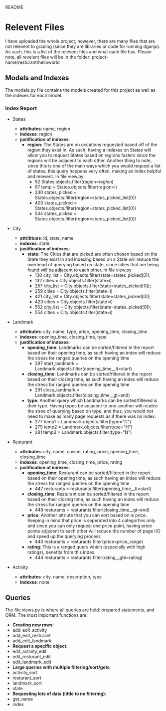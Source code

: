 README
# Relevent Files
I have uploaded the whole project, however, there are many files that are not relevent to grading 
(since they are libraries or code for running dganjo). As such, this is a list of the relevent 
files and what each file has. Please note, all revelent files will be in the folder:
project-name/resturant/helloworld

## Models and Indexes
The models.py file contains the models created for this project as well as the indexes for each model.
### Index Report
* States
  * **attributes**: name, region
  * **indexes**: region
  * **justification of indexes**:
    * **region**: The States are on occations requested based off of the region they exist in. As such,
having a indexes on States will allow you to request States based on regions fasters since the regions
will be adjacent to each other. Another thing to note, since this is one of the main ways which you 
would request a list of states, this query happens very often, making an Index helpful and relevent.
In file view.py:
      * 92     States.objects.filter(region=_region_)
      * 97     temp = States.objects.filter(region=i)
      * 240    states_picked = States.objects.filter(region=states_picked_list[0])
      * 403    states_picked = States.objects.filter(region=states_picked_list[0])
      * 534    states_picked = States.objects.filter(region=states_picked_list[0])
     
* City
  * **attribtues**: id, state, name
  * **indexes**: state
  * **justification of indexes**:
    * **state**: The Cities that are picked are often chosen based on the State they exist in and 
indexing based on a State will reduce the overhead of querying based on state, since cities that are 
being found will ba adjacent to each other. In file view.py
      * 130    city_list = City.objects.filter(state=states_picked[0]);
      * 132    cities = City.objects.filter(state=i)
      * 257    city_list = City.objects.filter(state=states_picked[0]);
      * 259    cities = City.objects.filter(state=i)
      * 421    city_list = City.objects.filter(state=states_picked[0]);
      * 423    cities = City.objects.filter(state=i)
      * 552    city_list = City.objects.filter(state=states_picked[0]);
      * 554    cities = City.objects.filter(state=i)
      
* Landmark
  * **attributes**: city, name, type, price, opening_time, closing_time
  * **indexes**: opening_time, closing_time, type
  * **justification of indexes**:
    * **opening_time**: Landmarks can be sorted/filtered in the report based on their opening time, 
as such having an index will reduce the stress for ranged queries on the opening time
      * 287    start_landmark = Landmark.objects.filter(opening_time__lt=start)
    * **closing_time**: Landmarks can be sorted/filtered in the report based on their closing time, 
as such having an index will reduce the stress for ranged queries on the opening time
      * 291    close_landmark = Landmark.objects.filter(closing_time__gt=end)
    * **type**: Another query which Landmarks can be sorted/filtered is their type. Having types be 
adjacent to one-another will reudce the stree of querying based on type, and thus, you would not 
need to make as many page requests as if there was no index.
      * 277    temp1 = Landmark.objects.filter(type="C")
      * 279    temp2 = Landmark.objects.filter(type="H")
      * 281    temp3 = Landmark.objects.filter(type="N")
   
* Resturant
  * **attributes**: city, name, cusine, rating, price, opening_time, closing_time
  * **indexes**: opening_time, closing_time, price, rating
  * **justification of indexes**:
    * **opening_time**: Resturant can be sorted/filtered in the report based on their opening time, 
as such having an index will reduce the stress for ranged queries on the opening time
      * 447    resturants = resturants.filter(opening_time__lt=start)
    * **closing_time**: Resturant can be sorted/filtered in the report based on their closing time, 
as such having an index will reduce the stress for ranged queries on the opening time
      * 449    resturants = resturants.filter(closing_time__gt=end)
    * **price**: Another attriute that you can sort based on is price. Keeping in mind that price 
is seperated into 4 categorties only and since you can only request one price point, having price
points adjacent to each other will reduce the number of page I/O and speed up the querying process
      * 440    resturants = resturants.filter(price=price_range)
    * **rating**: This is a ranged query which (especially with high ratings), benefits from this
index.
      * 444    resturants = resturants.filter(rating__gte=rating)
   
* Activity
  * **attributes**: city, name, description, type
  * **indexes**: none

## Queries
The file views.py is where all queries are held: prepared statements, and ORM. The most important
functions are:
- **Creating new rows**:
 - add_edit_activity
 - add_edit_resturant
 - add_edit_landmark
-  **Request a specific object**:
 -  edit_activity_edit
 -  edit_resturant_edit
 -  edit_landmark_edit
-  **Large queries with multiple filtering/sort/gets**:
 -  activity_sort
 -  resturant_sort
 -  landmark_sort
 -  state
-  **Requesting lots of data (little to no filtering)**:
 -  get_name
 -  index
